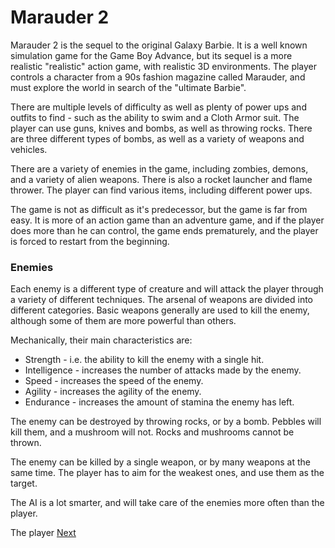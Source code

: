 # Marauder 2

Marauder 2 is the sequel to the original Galaxy Barbie. It is a well known simulation game for the Game Boy Advance, but its sequel is a more realistic "realistic" action game, with realistic 3D environments. The player controls a character from a 90s fashion magazine called Marauder, and must explore the world in search of the "ultimate Barbie".

There are multiple levels of difficulty as well as plenty of power ups and outfits to find - such as the ability to swim and a Cloth Armor suit. The player can use guns, knives and bombs, as well as throwing rocks. There are three different types of bombs, as well as a variety of weapons and vehicles.

There are a variety of enemies in the game, including zombies, demons, and a variety of alien weapons. There is also a rocket launcher and flame thrower. The player can find various items, including different power ups.

The game is not as difficult as it's predecessor, but the game is far from easy. It is more of an action game than an adventure game, and if the player does more than he can control, the game ends prematurely, and the player is forced to restart from the beginning.

### Enemies

Each enemy is a different type of creature and will attack the player through a variety of different techniques. The arsenal of weapons are divided into different categories. Basic weapons generally are used to kill the enemy, although some of them are more powerful than others.

Mechanically, their main characteristics are:

*   Strength - i.e. the ability to kill the enemy with a single hit.
*   Intelligence - increases the number of attacks made by the enemy.
*   Speed - increases the speed of the enemy.
*   Agility - increases the agility of the enemy.
*   Endurance - increases the amount of stamina the enemy has left.

The enemy can be destroyed by throwing rocks, or by a bomb. Pebbles will kill them, and a mushroom will not. Rocks and mushrooms cannot be thrown.

The enemy can be killed by a single weapon, or by many weapons at the same time. The player has to aim for the weakest ones, and use them as the target.

The AI is a lot smarter, and will take care of the enemies more often than the player.

The player
[Next](72.md)
